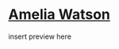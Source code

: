 # [Amelia Watson](https://github.com/ThatGuyAgain42/osu-skins/raw/main/skins/Amelia%20Watson/~Watson%20WIP~.osk)
insert preview here

